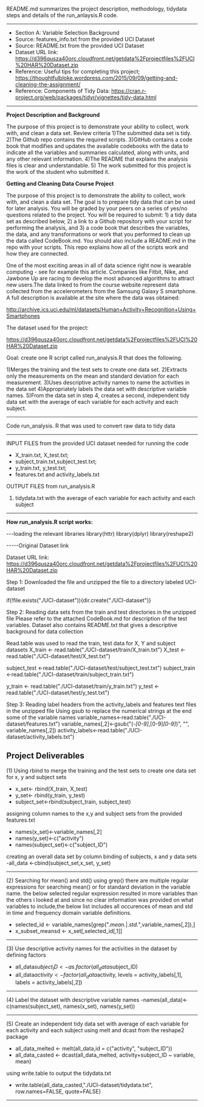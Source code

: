 README.md summarizes the project description, methodology, tidydata steps and details of the run_anlaysis.R code.

------------------------------------------------------
- Section A: Variable Selection Background
- Source: features_info.txt from the provided UCI Dataset
- Source: README.txt from the provided UCI Dataset
- Dataset URL link: https://d396qusza40orc.cloudfront.net/getdata%2Fprojectfiles%2FUCI%20HAR%20Dataset.zip
- Reference: Useful tips for completing this project; https://thoughtfulbloke.wordpress.com/2015/09/09/getting-and-cleaning-the-assignment/
- Reference: Components of Tidy Data: https://cran.r-project.org/web/packages/tidyr/vignettes/tidy-data.html

----------------------------------------------------------
**Project Description and Background**

The purpose of this project is to demonstrate your ability to collect, work with, and clean a data set.
Review criteria 
1)The submitted data set is tidy.
2)The Github repo contains the required scripts.
3)GitHub contains a code book that modifies and updates the available codebooks with the data to indicate all the variables and summaries calculated, 
along with units, and any other relevant information.
4)The README that explains the analysis files is clear and understandable.
5) The work submitted for this project is the work of the student who submitted it.

**Getting and Cleaning Data Course Project**

The purpose of this project is to demonstrate the ability to collect, work with, and clean a data set. 
The goal is to prepare tidy data that can be used for later analysis. You will be graded by your peers on a series of yes/no questions related to the project. You will be required to submit: 1) a tidy data set as described below, 2) a link to a Github repository with your script for performing the analysis, and 3) a code book that describes the variables, the data, and any transformations or work that you performed to clean up the data called CodeBook.md. You should also include a README.md in the repo with your scripts. This repo explains how all of the scripts work and how they are connected.

One of the most exciting areas in all of data science right now is wearable computing - see for example this article. Companies like Fitbit, Nike, and Jawbone Up are racing to develop the most advanced algorithms to attract new users.The data linked to from the course website represent data collected from the accelerometers from the Samsung Galaxy S smartphone. 
A full description is available at the site where the data was obtained:

http://archive.ics.uci.edu/ml/datasets/Human+Activity+Recognition+Using+Smartphones

The dataset used for the project:

https://d396qusza40orc.cloudfront.net/getdata%2Fprojectfiles%2FUCI%20HAR%20Dataset.zip

Goal: create one R script called run_analysis.R that does the following.

1)Merges the training and the test sets to create one data set.
2)Extracts only the measurements on the mean and standard deviation for each measurement.
3)Uses descriptive activity names to name the activities in the data set
4)Appropriately labels the data set with descriptive variable names.
5)From the data set in step 4, creates a second, independent tidy data set with the average of each variable for each activity and each subject.

-----------------

Code run_analysis. R that was used to convert raw data to tidy data

------------------
INPUT FILES from the provided UCI dataset needed for running the code
- X_train.txt, X_test.txt;
- subject_train.txt,subject_test.txt;
- y_train.txt, y_test.txt;
- features.txt and activity_labels.txt


OUTPUT FILES from run_analysis.R
1) tidydata.txt with the average of each variable for each activity and each subject
----------------------------------------------------

**How run_analysis.R script works:**

---loading the relevant libraries 
library(httr)
library(dplyr)
library(reshape2)

-----Original Dataset link

Dataset URL link: https://d396qusza40orc.cloudfront.net/getdata%2Fprojectfiles%2FUCI%20HAR%20Dataset.zip

Step 1: Downloaded the file and unzipped the file to a directory labeled UCI-dataset

if(!file.exists("./UCI-dataset")){dir.create("./UCI-dataset")}

Step 2: Reading data sets from the train and test directories in the unzipped file
Please refer to the attached CodeBook.md for description of the test variables. Dataset also contains README.txt that gives a descriptive background for data collection

Read.table was used to read the train, test data for X, Y and subject datasets
X_train <- read.table("./UCI-dataset/train/X_train.txt")
X_test <- read.table("./UCI-dataset/test/X_test.txt")

subject_test <-read.table("./UCI-dataset/test/subject_test.txt")
subject_train <-read.table("./UCI-dataset/train/subject_train.txt")

y_train <- read.table("./UCI-dataset/train/y_train.txt")
y_test <- read.table("./UCI-dataset/test/y_test.txt")


Step 3: Reading label headers from the activity_labels and features text files in the unzipped file
Using gsub to replace the numerical strings at the end some of the variable names
variable_names<-read.table("./UCI-dataset/features.txt")
variable_names[,2]<-gsub("(-*[0-9]*,[0-9]*[0-9]*)", "", variable_names[,2])
activity_labels<-read.table("./UCI-dataset/activity_labels.txt")

Project Deliverables
--------------------------------------------------
(1) Using rbind to merge the training and the test sets to create one data set for x, y and subject sets
- x_set<- rbind(X_train, X_test)
- y_set<- rbind(y_train, y_test)
- subject_set<-rbind(subject_train, subject_test)


assigning column names to the x,y and subject sets from the provided features.txt 
- names(x_set)<-variable_names[,2]
- names(y_set)<-c("activity")
- names(subject_set)<-c("subject_ID")


creating an overall data set by column binding of subjects, x and y data sets
-all_data <-cbind(subject_set,x_set, y_set)

--------------------------------------------------

(2) Searching for mean() and std() using grep() 
there are multiple regular expressions for searching mean() or for standard deviation in the variable name. the below selected regular expression resulted in more variables than the others i looked at and since no clear information was provided on what variables to include,the below list includes all occurences of mean and std in time and frequency domain variable definitions.

- selected_id <- variable_names[grep(".*mean.*|.*std.*",variable_names[,2]),]
- x_subset_meansd <- x_set[,selected_id[,1]]


--------------------------------------------------

(3) Use descriptive activity names for the activities in the dataset by defining factors
- all_data$subject_ID <- as.factor(all_data$subject_ID)
- all_data$activity <- factor(all_data$activity, levels = activity_labels[,1], labels = activity_labels[,2])


--------------------------------------------------

(4) Label the dataset with descriptive variable names
-names(all_data)<-c(names(subject_set), names(x_set), names(y_set))

--------------------------------------------------

(5) Create an independent tidy data set with average of each variable for each activity and each subject
using melt and dcast from the reshape2 package 
- all_data_melted <- melt(all_data,id = c("activity", "subject_ID"))
- all_data_casted <- dcast(all_data_melted, activity+subject_ID ~ variable, mean)


using write.table to output the tidydata.txt 
- write.table(all_data_casted,"./UCI-dataset/tidydata.txt", row.names=FALSE, quote=FALSE)


--------------------------------------------------


